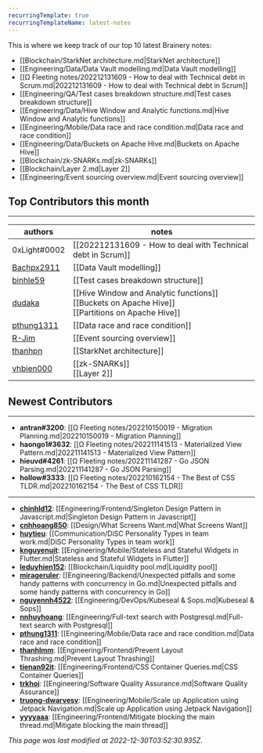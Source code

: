 ```yaml
---
recurringTemplate: true
recurringTemplateName: latest-notes
---
```


This is where we keep track of our top 10 latest Brainery notes:

- [[Blockchain/StarkNet architecture.md|StarkNet architecture]]
- [[Engineering/Data/Data Vault modelling.md|Data Vault modelling]]
- [[Ω Fleeting notes/202212131609 - How to deal with Technical debt in Scrum.md|202212131609 - How to deal with Technical debt in Scrum]]
- [[Engineering/QA/Test cases breakdown structure.md|Test cases breakdown structure]]
- [[Engineering/Data/Hive Window and Analytic functions.md|Hive Window and Analytic functions]]
- [[Engineering/Mobile/Data race and race condition.md|Data race and race condition]]
- [[Engineering/Data/Buckets on Apache Hive.md|Buckets on Apache Hive]]
- [[Blockchain/zk-SNARKs.md|zk-SNARKs]]
- [[Blockchain/Layer 2.md|Layer 2]]
- [[Engineering/Event sourcing overview.md|Event sourcing overview]]


## Top Contributors this month
---
| authors | notes |
| ------- | ----- |
| 0xLight#0002 |  [[202212131609 - How to deal with Technical debt in Scrum]]<br>|
| [Bachpx2911](https://github.com/Bachpx2911) |  [[Data Vault modelling]]<br>|
| [binhle59](https://github.com/binhle59) |  [[Test cases breakdown structure]]<br>|
| [dudaka](https://github.com/dudaka) |  [[Hive Window and Analytic functions]]<br> [[Buckets on Apache Hive]]<br> [[Partitions on Apache Hive]]<br>|
| [pthung1311](https://github.com/pthung1311) |  [[Data race and race condition]]<br>|
| [R-Jim](https://github.com/R-Jim) |  [[Event sourcing overview]]<br>|
| [thanhpn](https://github.com/thanhpn) |  [[StarkNet architecture]]<br>|
| [vhbien000](https://github.com/vhbien000) |  [[zk-SNARKs]]<br> [[Layer 2]]<br>|



## Newest Contributors
---
- **antran#3200**: [[Ω Fleeting notes/202210150019 - Migration Planning.md|202210150019 - Migration Planning]]
- **haongo1#3632**: [[Ω Fleeting notes/202211141513 - Materialized View Pattern.md|202211141513 - Materialized View Pattern]]
- **hieuvd#4261**: [[Ω Fleeting notes/202211141287 - Go JSON Parsing.md|202211141287 - Go JSON Parsing]]
- **hollow#3333**: [[Ω Fleeting notes/202210162154 - The Best of CSS TLDR.md|202210162154 - The Best of CSS TLDR]]

---
- **[chinhld12](https://github.com/chinhld12)**: [[Engineering/Frontend/Singleton Design Pattern in Javascript.md|Singleton Design Pattern in Javascript]]
- **[cnhhoang850](https://github.com/cnhhoang850)**: [[Design/What Screens Want.md|What Screens Want]]
- **[huytieu](https://github.com/huytieu)**: [[Communication/DiSC Personality Types in team work.md|DiSC Personality Types in team work]]
- **[knguyenuit](https://github.com/knguyenuit)**: [[Engineering/Mobile/Stateless and Stateful Widgets in Flutter.md|Stateless and Stateful Widgets in Flutter]]
- **[leduyhien152](https://github.com/leduyhien152)**: [[Blockchain/Liquidity pool.md|Liquidity pool]]
- **[mirageruler](https://github.com/mirageruler)**: [[Engineering/Backend/Unexpected pitfalls and some handy patterns with concurrency in Go.md|Unexpected pitfalls and some handy patterns with concurrency in Go]]
- **[nguyennh4522](https://github.com/nguyennh4522)**: [[Engineering/DevOps/Kubeseal & Sops.md|Kubeseal & Sops]]
- **[nnhuyhoang](https://github.com/nnhuyhoang)**: [[Engineering/Full-text search with Postgresql.md|Full-text search with Postgresql]]
- **[pthung1311](https://github.com/pthung1311)**: [[Engineering/Mobile/Data race and race condition.md|Data race and race condition]]
- **[thanhlmm](https://github.com/thanhlmm)**: [[Engineering/Frontend/Prevent Layout Thrashing.md|Prevent Layout Thrashing]]
- **[tienan92it](https://github.com/tienan92it)**: [[Engineering/Frontend/CSS Container Queries.md|CSS Container Queries]]
- **[trkhoi](https://github.com/trkhoi)**: [[Engineering/Software Quality Assurance.md|Software Quality Assurance]]
- **[truong-dwarvesv](https://github.com/truong-dwarvesv)**: [[Engineering/Mobile/Scale up Application using Jetpack Navigation.md|Scale up Application using Jetpack Navigation]]
- **[yyyyaaa](https://github.com/yyyyaaa)**: [[Engineering/Frontend/Mitigate blocking the main thread.md|Mitigate blocking the main thread]]


*This page was last modified at 2022-12-30T03:52:30.935Z*.
